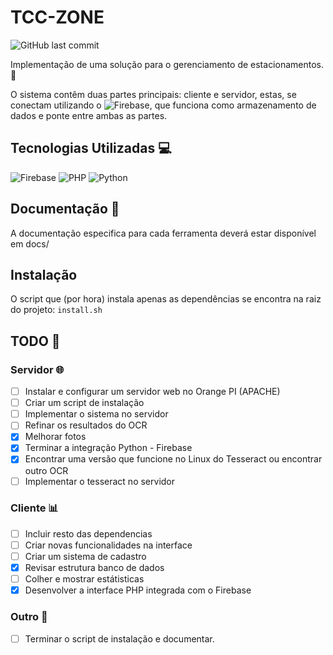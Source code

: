 # TCC-ZONE
![GitHub last commit](https://img.shields.io/github/last-commit/DoutorJP/TCC-ZONE)

Implementação de uma solução para o gerenciamento de estacionamentos. 🚗

O sistema contêm duas partes principais: cliente e servidor, estas, se conectam utilizando o ![Firebase](https://firebase.google.com/?hl=pt-br), que funciona como armazenamento de dados e ponte entre ambas as partes.

## Tecnologias Utilizadas 💻
![Firebase](https://img.shields.io/badge/firebase-a08021?style=for-the-badge&logo=firebase&logoColor=ffcd34)
![PHP](https://img.shields.io/badge/php-%23777BB4.svg?style=for-the-badge&logo=php&logoColor=white)
![Python](https://img.shields.io/badge/python-3670A0?style=for-the-badge&logo=python&logoColor=ffdd54)

## Documentação 📘
A documentação especifica para cada ferramenta deverá estar disponível em docs/

## Instalação
O script que (por hora) instala apenas as dependências se encontra na raiz do projeto: ```install.sh```

## TODO 📝
### Servidor 🌐
 - [ ] Instalar e configurar um servidor web no Orange PI (APACHE)
 - [ ] Criar um script de instalação
 - [ ] Implementar o sistema no servidor
 - [ ] Refinar os resultados do OCR
 - [x] Melhorar fotos
 - [x] Terminar a integração Python - Firebase
 - [x] Encontrar uma versão que funcione no Linux do Tesseract ou encontrar outro OCR
 - [ ] Implementar o tesseract no servidor 

### Cliente 📊
 - [ ] Incluir resto das dependencias
 - [ ] Criar novas funcionalidades na interface
 - [ ] Criar um sistema de cadastro
 - [x] Revisar estrutura banco de dados
 - [ ] Colher e mostrar estátisticas
 - [x] Desenvolver a interface PHP integrada com o Firebase

### Outro 📡
 - [ ] Terminar o script de instalação e documentar.
